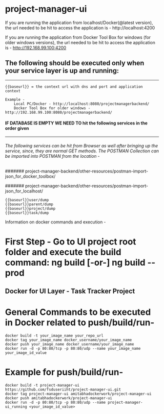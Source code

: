 # project-manager-ui

If you are running the application from localhost/Docker(@latest version), the url needed to be hit to access the application is - http://localhost:4200

If you are running the application from Docker Tool Box for windows (for older windows versions), the url needed to be hit to access the application is - http://192.168.99.100:4200



## The following should be executed only when your service layer is up and running:
-----------------------
	{{baseurl}} = the context url with dns and port and application context
	
	Example - 
		Local PC/Docker - http://localhost:8080/projectmanagerbackend/
		Docker Tool Box for older windows - http://192.168.99.100:8080/projectmanagerbackend/


#### IF DATABASE IS EMPTY WE NEED TO hit the following services in the order given
-----------------------
###### The following services can be hit from Browser as well after bringing up the service, since, they are normal GET methods. The POSTMAN Collection can be imported into POSTMAN from the location - 

####### project-manager-backend/other-resources/postman-import-json_for_docker_toolbox/

####### project-manager-backend/other-resources/postman-import-json_for_localhost/

	{{baseurl}}user/dump
	{{baseurl}}parent/dump
	{{baseurl}}project/dump
	{{baseurl}}task/dump

Information on docker commands and execution -
# First Step - Go to UI project root folder and execute the build command: ng build [-or-] ng build --prod

Docker for UI Layer - Task Tracker Project
-----------------------------------------------------------------------
General Commands to be executed in Docker related to push/build/run- 
=======================================================================
	docker build -t your_image_name your_repo_url
	docker tag your_image_name docker_username/your_image_name
	docker push your_image_name docker_username/your_image_name
	docker run -d -p 80:80/tcp -p 80:80/udp --name your_image_name your_image_id_value


Example for push/build/run- 
=======================================================================
	docker build -t project-manager-ui https://github.com/fsduseriiht/project-manager-ui.git
	docker tag project-manager-ui amitabhadockerwork/project-manager-ui
	docker push amitabhadockerwork/project-manager-ui
	docker run -d -p 80:80/tcp -p 80:80/udp --name project-manager-ui_running <your_image_id_value>
